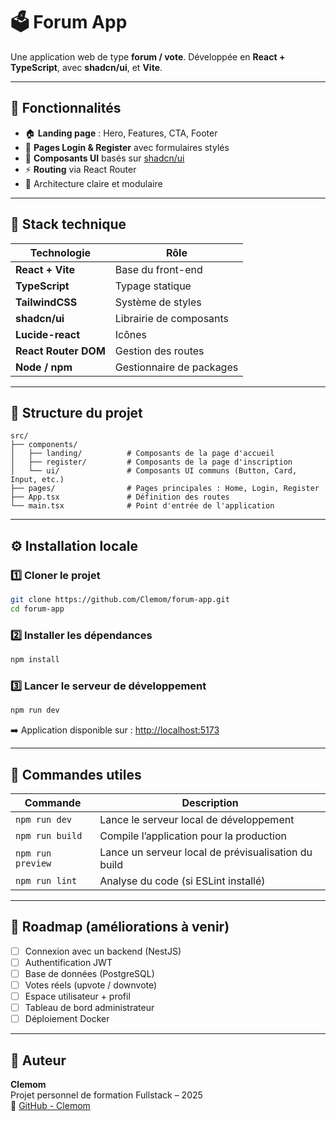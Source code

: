 # 🗳️ Forum App

Une application web de type **forum / vote**.
Développée en **React + TypeScript**, avec **shadcn/ui**, et **Vite**.

---

## 🚀 Fonctionnalités

- 🏠 **Landing page** : Hero, Features, CTA, Footer  
- 🔐 **Pages Login & Register** avec formulaires stylés  
- 🧩 **Composants UI** basés sur [shadcn/ui](https://ui.shadcn.com/)  
- ⚡ **Routing** via React Router  
- 🧱 Architecture claire et modulaire  

---

## 🧠 Stack technique

| Technologie | Rôle |
|--------------|------|
| **React + Vite** | Base du front-end |
| **TypeScript** | Typage statique |
| **TailwindCSS** | Système de styles |
| **shadcn/ui** | Librairie de composants |
| **Lucide-react** | Icônes |
| **React Router DOM** | Gestion des routes |
| **Node / npm** | Gestionnaire de packages |

---

## 📁 Structure du projet

```
src/
├── components/
│   ├── landing/          # Composants de la page d'accueil
│   ├── register/         # Composants de la page d'inscription
│   └── ui/               # Composants UI communs (Button, Card, Input, etc.)
├── pages/                # Pages principales : Home, Login, Register
├── App.tsx               # Définition des routes
└── main.tsx              # Point d'entrée de l'application
```

---

## ⚙️ Installation locale

### 1️⃣ Cloner le projet
```bash
git clone https://github.com/Clemom/forum-app.git
cd forum-app
```

### 2️⃣ Installer les dépendances
```bash
npm install
```

### 3️⃣ Lancer le serveur de développement
```bash
npm run dev
```

➡️ Application disponible sur : [http://localhost:5173](http://localhost:5173)

---

## 🧩 Commandes utiles

| Commande | Description |
|-----------|--------------|
| `npm run dev` | Lance le serveur local de développement |
| `npm run build` | Compile l’application pour la production |
| `npm run preview` | Lance un serveur local de prévisualisation du build |
| `npm run lint` | Analyse du code (si ESLint installé) |

---

## 🧭 Roadmap (améliorations à venir)

- [ ] Connexion avec un backend (NestJS)
- [ ] Authentification JWT
- [ ] Base de données (PostgreSQL)
- [ ] Votes réels (upvote / downvote)
- [ ] Espace utilisateur + profil
- [ ] Tableau de bord administrateur
- [ ] Déploiement Docker

---

## 👤 Auteur

**Clemom**  
Projet personnel de formation Fullstack – 2025  
📍 [GitHub - Clemom](https://github.com/Clemom)
